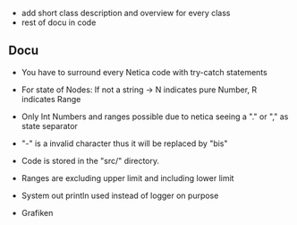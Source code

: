 * add short class description and overview for every class
* rest of docu in code

## Docu
* You have to surround every Netica code with try-catch statements 
* For state of Nodes: If not a string -> N indicates pure Number, R indicates Range
* Only Int Numbers and ranges possible due to netica seeing a "." or "," as state separator 
* "-" is a invalid character thus it will be replaced by "bis"
* Code is stored in the "src/" directory. 
* Ranges are excluding upper limit and including lower limit
* System out println used instead of logger on purpose  

* Grafiken